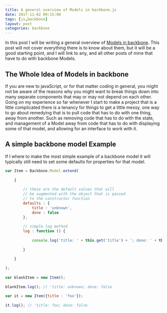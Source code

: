 ```yaml
---
title: A general overview of Models in backbone.js
date: 2017-11-02 09:15:00
tags: [js,backbone]
layout: post
categories: backbone
---
```


In this post I will be writing a general overview of [Models in backbone](http://backbonejs.org/#Model). This post will not cover everything there is to know about them, but it will be a good starting point, and I will link to any, and all other posts of mine that have to do with backbone Models.

<!-- more -->

## The Whole Idea of Models in backbone

If you are new to javaScript, or for that matter coding in general, you might not be aware of the reasons why you might want to break things down into many separate components that may or may not depend on each other. Going on my experience so far whenever I start to make a project that is a little complicated there is a tenancy for things to get a little messy, one way to go about remedying that is to pull code that has to do with one thing, away from another. Such as removing code that has to do with the state, and management of a Model away from code that has to do with displaying some of that model, and allowing for an interface to work with it.

## A simple backbone model Example

If I where to make the most simple example of a backbone model it will typically still need to set some defaults for properties for that model.

```js
var Item = Backbone.Model.extend(
 
    {
 
        // these are the default values that will
        // be augmented with the object that is passed
        // to the constructor function
        defaults : {
            title : 'unknown',
            done : false
        },
 
        // simple log method
        log : function () {
 
            console.log('title: ' + this.get('title') + '; done: ' + this.get('done'));
 
        }
 
    }
 
);
 
var blankItem = new Item();
 
blankItem.log(); // 'title: unknown; done: false
 
var it = new Item({title : 'foo'});
 
it.log(); // 'title: foo; done: false

```